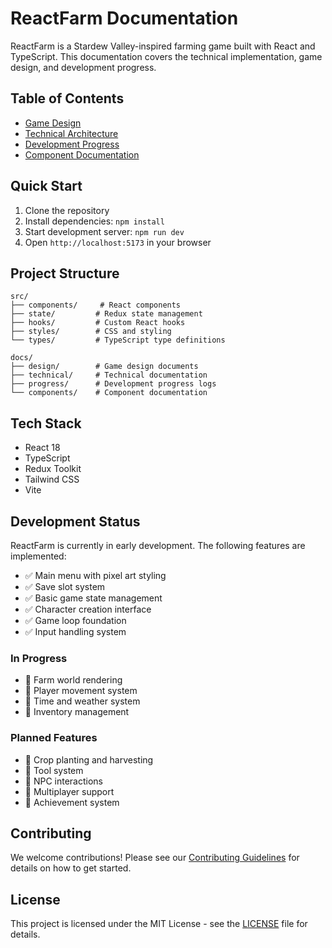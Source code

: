 # ReactFarm Documentation

ReactFarm is a Stardew Valley-inspired farming game built with React and TypeScript. This documentation covers the technical implementation, game design, and development progress.

## Table of Contents

- [Game Design](./docs/design/game-design.md)
- [Technical Architecture](./docs/technical/architecture.md)
- [Development Progress](./docs/progress/development-log.md)
- [Component Documentation](./docs/components/README.md)

## Quick Start

1. Clone the repository
2. Install dependencies: `npm install`
3. Start development server: `npm run dev`
4. Open `http://localhost:5173` in your browser

## Project Structure

```
src/
├── components/     # React components
├── state/         # Redux state management
├── hooks/         # Custom React hooks
├── styles/        # CSS and styling
└── types/         # TypeScript type definitions

docs/
├── design/        # Game design documents
├── technical/     # Technical documentation
├── progress/      # Development progress logs
└── components/    # Component documentation
```

## Tech Stack

- React 18
- TypeScript
- Redux Toolkit
- Tailwind CSS
- Vite

## Development Status

ReactFarm is currently in early development. The following features are implemented:

- ✅ Main menu with pixel art styling
- ✅ Save slot system
- ✅ Basic game state management
- ✅ Character creation interface
- ✅ Game loop foundation
- ✅ Input handling system

### In Progress

- 🚧 Farm world rendering
- 🚧 Player movement system
- 🚧 Time and weather system
- 🚧 Inventory management

### Planned Features

- 📅 Crop planting and harvesting
- 📅 Tool system
- 📅 NPC interactions
- 📅 Multiplayer support
- 📅 Achievement system

## Contributing

We welcome contributions! Please see our [Contributing Guidelines](./docs/CONTRIBUTING.md) for details on how to get started.

## License

This project is licensed under the MIT License - see the [LICENSE](./LICENSE) file for details.
